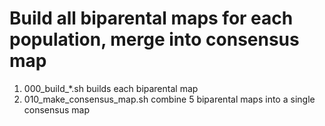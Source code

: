 # Build all biparental maps for each population, merge into consensus map

1. 000_build_*.sh builds each biparental map
2. 010_make_consensus_map.sh combine 5 biparental maps into a single consensus map

